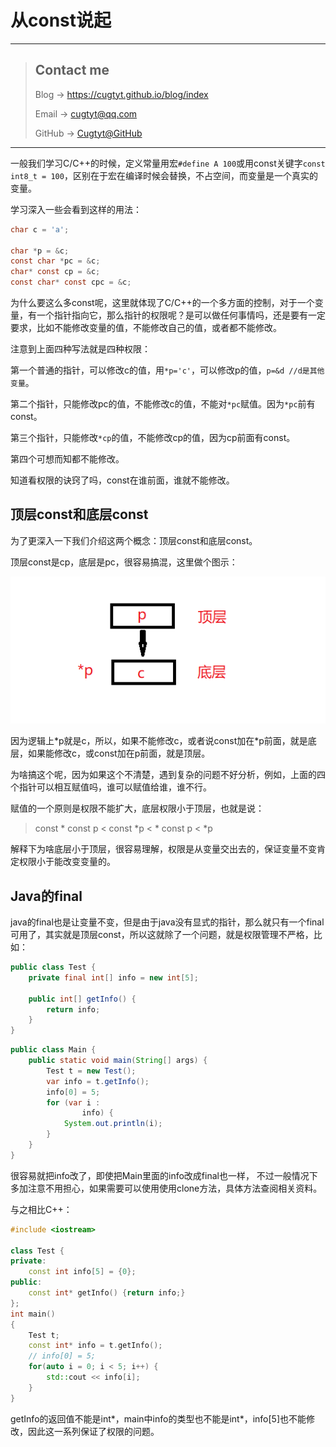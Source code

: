 # 从const说起

---
> ## Contact me
> Blog -> <https://cugtyt.github.io/blog/index>
>
> Email -> <cugtyt@qq.com>
>
> GitHub -> [Cugtyt@GitHub](https://github.com/Cugtyt)

---

一般我们学习C/C++的时候，定义常量用宏`#define A 100`或用const关键字`const int8_t = 100`，区别在于宏在编译时候会替换，不占空间，而变量是一个真实的变量。

学习深入一些会看到这样的用法：

``` c
char c = 'a';

char *p = &c;
const char *pc = &c;
char* const cp = &c;
const char* const cpc = &c;
```

为什么要这么多const呢，这里就体现了C/C++的一个多方面的控制，对于一个变量，有一个指针指向它，那么指针的权限呢？是可以做任何事情吗，还是要有一定要求，比如不能修改变量的值，不能修改自己的值，或者都不能修改。

注意到上面四种写法就是四种权限：

第一个普通的指针，可以修改c的值，用`*p='c'`，可以修改p的值，`p=&d //d是其他变量`。

第二个指针，只能修改pc的值，不能修改c的值，不能对`*pc`赋值。因为`*pc`前有const。

第三个指针，只能修改`*cp`的值，不能修改cp的值，因为cp前面有const。

第四个可想而知都不能修改。

知道看权限的诀窍了吗，const在谁前面，谁就不能修改。

## 顶层const和底层const

为了更深入一下我们介绍这两个概念：顶层const和底层const。

顶层const是cp，底层是pc，很容易搞混，这里做个图示：

![const](R/const.png)

因为逻辑上\*p就是c，所以，如果不能修改c，或者说const加在\*p前面，就是底层，如果能修改c，或const加在p前面，就是顶层。

为啥搞这个呢，因为如果这个不清楚，遇到复杂的问题不好分析，例如，上面的四个指针可以相互赋值吗，谁可以赋值给谁，谁不行。

赋值的一个原则是权限不能扩大，底层权限小于顶层，也就是说：

> const \* const p < const \*p < \* const p < \*p

解释下为啥底层小于顶层，很容易理解，权限是从变量交出去的，保证变量不变肯定权限小于能改变变量的。

## Java的final

java的final也是让变量不变，但是由于java没有显式的指针，那么就只有一个final可用了，其实就是顶层const，所以这就除了一个问题，就是权限管理不严格，比如：

``` java
public class Test {
    private final int[] info = new int[5];

    public int[] getInfo() {
        return info;
    }
}
```

``` java
public class Main {
    public static void main(String[] args) {
        Test t = new Test();
        var info = t.getInfo();
        info[0] = 5;
        for (var i :
                info) {
            System.out.println(i);
        }
    }
}
```

很容易就把info改了，即使把Main里面的info改成final也一样，
不过一般情况下多加注意不用担心，如果需要可以使用使用clone方法，具体方法查阅相关资料。

与之相比C++：

``` c++
#include <iostream>

class Test {
private:
    const int info[5] = {0};
public:
    const int* getInfo() {return info;}
};
int main()
{
    Test t;
    const int* info = t.getInfo();
    // info[0] = 5;
    for(auto i = 0; i < 5; i++) {
        std::cout << info[i];
    }
}
```

getInfo的返回值不能是int\*，main中info的类型也不能是int\*，info[5]也不能修改，因此这一系列保证了权限的问题。